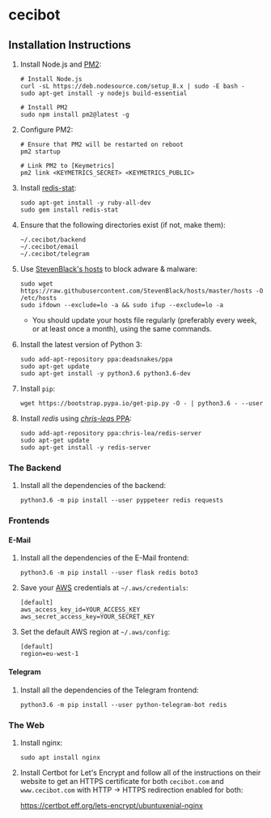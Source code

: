 # cecibot

## Installation Instructions
1. Install Node.js and [PM2](https://pm2.keymetrics.io/):

       # Install Node.js
       curl -sL https://deb.nodesource.com/setup_8.x | sudo -E bash -
       sudo apt-get install -y nodejs build-essential
       
       # Install PM2
       sudo npm install pm2@latest -g
       
2. Configure PM2:

       # Ensure that PM2 will be restarted on reboot
       pm2 startup
       
       # Link PM2 to [Keymetrics]
       pm2 link <KEYMETRICS_SECRET> <KEYMETRICS_PUBLIC>
       
3. Install [redis-stat](https://github.com/junegunn/redis-stat):

       sudo apt-get install -y ruby-all-dev
       sudo gem install redis-stat

1. Ensure that the following directories exist (if not, make them):

       ~/.cecibot/backend
       ~/.cecibot/email
       ~/.cecibot/telegram

2. Use [StevenBlack's hosts](https://github.com/StevenBlack/hosts) to block
   adware & malware:

       sudo wget https://raw.githubusercontent.com/StevenBlack/hosts/master/hosts -O /etc/hosts
       sudo ifdown --exclude=lo -a && sudo ifup --exclude=lo -a

   * You should update your hosts file regularly (preferably every week, or at
     least once a month), using the same commands.

3. Install the latest version of Python 3:

       sudo add-apt-repository ppa:deadsnakes/ppa
       sudo apt-get update
       sudo apt-get install -y python3.6 python3.6-dev

4. Install `pip`:

       wget https://bootstrap.pypa.io/get-pip.py -O - | python3.6 - --user

5. Install *redis* using [*chris-lea*s PPA](https://launchpad.net/~chris-lea/+archive/ubuntu/redis-server):

       sudo add-apt-repository ppa:chris-lea/redis-server
       sudo apt-get update
       sudo apt-get install -y redis-server

### The Backend
1. Install all the dependencies of the backend:

       python3.6 -m pip install --user pyppeteer redis requests

### Frontends

#### E-Mail
1. Install all the dependencies of the E-Mail frontend:

       python3.6 -m pip install --user flask redis boto3
       
2. Save your [AWS](https://aws.amazon.com/) credentials at `~/.aws/credentials`:

       [default]
       aws_access_key_id=YOUR_ACCESS_KEY
       aws_secret_access_key=YOUR_SECRET_KEY

3. Set the default AWS region at `~/.aws/config`:

       [default]
       region=eu-west-1

#### Telegram
1. Install all the dependencies of the Telegram frontend:

       python3.6 -m pip install --user python-telegram-bot redis

### The Web
1. Install nginx:

       sudo apt install nginx

2. Install Certbot for Let's Encrypt and follow all of the instructions on their
   website to get an HTTPS certificate for both `cecibot.com` and
   `www.cecibot.com` with HTTP -> HTTPS redirection enabled for both:

   https://certbot.eff.org/lets-encrypt/ubuntuxenial-nginx
